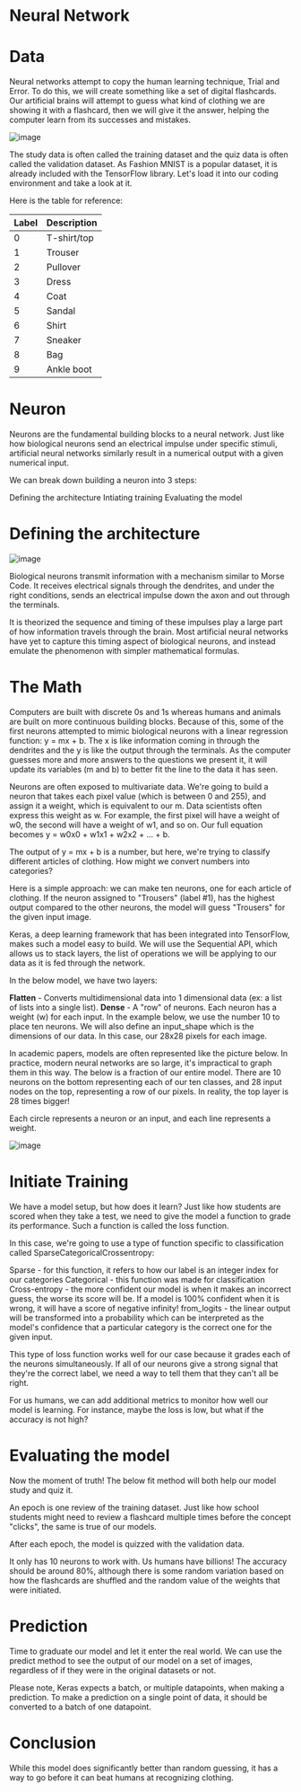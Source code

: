 # Neural Network
# Data
Neural networks attempt to copy the human learning technique, Trial and Error. To do this, we will create something like a set of digital flashcards. Our artificial brains will attempt to guess what kind of clothing we are showing it with a flashcard, then we will give it the answer, helping the computer learn from its successes and mistakes.

![image](https://github.com/user-attachments/assets/8bd54e7e-5a32-4682-9211-a3cad3e2fd78)

The study data is often called the training dataset and the quiz data is often called the validation dataset. As Fashion MNIST is a popular dataset, it is already included with the TensorFlow library. Let's load it into our coding environment and take a look at it.

Here is the table for reference:

| Label | Description |
| --- | --- |
| 0 | T-shirt/top |
| 1 | Trouser |
| 2 | Pullover |
| 3 | Dress |
| 4 | Coat |
| 5 | Sandal |
| 6 | Shirt |
| 7 | Sneaker |
| 8 | Bag |
| 9 | Ankle boot |

# Neuron
Neurons are the fundamental building blocks to a neural network. Just like how biological neurons send an electrical impulse under specific stimuli, artificial neural networks similarly result in a numerical output with a given numerical input.

We can break down building a neuron into 3 steps:

Defining the architecture
Intiating training
Evaluating the model

# Defining the architecture
![image](https://github.com/user-attachments/assets/d18f1969-67a3-43fc-b937-84548e730833)

Biological neurons transmit information with a mechanism similar to Morse Code. It receives electrical signals through the dendrites, and under the right conditions, sends an electrical impulse down the axon and out through the terminals.

It is theorized the sequence and timing of these impulses play a large part of how information travels through the brain. Most artificial neural networks have yet to capture this timing aspect of biological neurons, and instead emulate the phenomenon with simpler mathematical formulas.

# The Math
Computers are built with discrete 0s and 1s whereas humans and animals are built on more continuous building blocks. Because of this, some of the first neurons attempted to mimic biological neurons with a linear regression function: y = mx + b. The x is like information coming in through the dendrites and the y is like the output through the terminals. As the computer guesses more and more answers to the questions we present it, it will update its variables (m and b) to better fit the line to the data it has seen.

Neurons are often exposed to multivariate data. We're going to build a neuron that takes each pixel value (which is between 0 and 255), and assign it a weight, which is equivalent to our m. Data scientists often express this weight as w. For example, the first pixel will have a weight of w0, the second will have a weight of w1, and so on. Our full equation becomes y = w0x0 + w1x1 + w2x2 + ... + b.

The output of y = mx + b is a number, but here, we're trying to classify different articles of clothing. How might we convert numbers into categories?

Here is a simple approach: we can make ten neurons, one for each article of clothing. If the neuron assigned to "Trousers" (label #1), has the highest output compared to the other neurons, the model will guess "Trousers" for the given input image.

Keras, a deep learning framework that has been integrated into TensorFlow, makes such a model easy to build. We will use the Sequential API, which allows us to stack layers, the list of operations we will be applying to our data as it is fed through the network.

In the below model, we have two layers:

**Flatten** - Converts multidimensional data into 1 dimensional data (ex: a list of lists into a single list).
**Dense** - A "row" of neurons. Each neuron has a weight (w) for each input. In the example below, we use the number 10 to place ten neurons.
We will also define an input_shape which is the dimensions of our data. In this case, our 28x28 pixels for each image.

In academic papers, models are often represented like the picture below. In practice, modern neural networks are so large, it's impractical to graph them in this way. The below is a fraction of our entire model. There are 10 neurons on the bottom representing each of our ten classes, and 28 input nodes on the top, representing a row of our pixels. In reality, the top layer is 28 times bigger!

Each circle represents a neuron or an input, and each line represents a weight.

![image](https://github.com/user-attachments/assets/1ca79364-6f65-4c25-b1c1-0a45d161661b)

# Initiate Training
We have a model setup, but how does it learn? Just like how students are scored when they take a test, we need to give the model a function to grade its performance. Such a function is called the loss function.

In this case, we're going to use a type of function specific to classification called SparseCategoricalCrossentropy:

Sparse - for this function, it refers to how our label is an integer index for our categories
Categorical - this function was made for classification
Cross-entropy - the more confident our model is when it makes an incorrect guess, the worse its score will be. If a model is 100% confident when it is wrong, it will have a score of negative infinity!
from_logits - the linear output will be transformed into a probability which can be interpreted as the model's confidence that a particular category is the correct one for the given input.

This type of loss function works well for our case because it grades each of the neurons simultaneously. If all of our neurons give a strong signal that they're the correct label, we need a way to tell them that they can't all be right.

For us humans, we can add additional metrics to monitor how well our model is learning. For instance, maybe the loss is low, but what if the accuracy is not high?

# Evaluating the model
Now the moment of truth! The below fit method will both help our model study and quiz it.

An epoch is one review of the training dataset. Just like how school students might need to review a flashcard multiple times before the concept "clicks", the same is true of our models.

After each epoch, the model is quizzed with the validation data.

It only has 10 neurons to work with. Us humans have billions!
The accuracy should be around 80%, although there is some random variation based on how the flashcards are shuffled and the random value of the weights that were initiated.

# Prediction
Time to graduate our model and let it enter the real world. We can use the predict method to see the output of our model on a set of images, regardless of if they were in the original datasets or not.

Please note, Keras expects a batch, or multiple datapoints, when making a prediction. To make a prediction on a single point of data, it should be converted to a batch of one datapoint.

# Conclusion
While this model does significantly better than random guessing, it has a way to go before it can beat humans at recognizing clothing.
